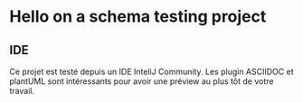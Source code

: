 # Hello on a schema testing project

## IDE
Ce projet est testé depuis un IDE InteliJ Community.
Les plugin ASCIIDOC et plantUML sont intéressants pour avoir une préview au plus tôt de votre travail.

